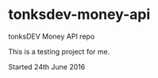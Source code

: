 # tonksdev-money-api

tonksDEV Money API repo

This is a testing project for me.

Started 24th June 2016
